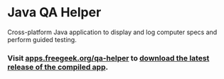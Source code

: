 # Java QA Helper

Cross-platform Java application to display and log computer specs and perform guided testing.

### Visit [apps.freegeek.org/qa-helper](https://apps.freegeek.org/qa-helper/) to [download the latest release of the compiled app](https://apps.freegeek.org/qa-helper/download/).
